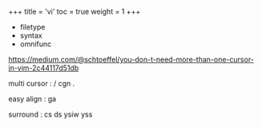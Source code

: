 +++
title  = 'vi'
toc    = true
weight = 1
+++

- filetype
- syntax
- omnifunc

https://medium.com/@schtoeffel/you-don-t-need-more-than-one-cursor-in-vim-2c44117d51db

multi cursor : / cgn .

easy align : ga

surround : cs ds ysiw yss

